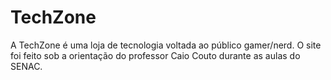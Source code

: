 # TechZone
A TechZone é uma loja de tecnologia voltada ao público gamer/nerd.
O site foi feito sob a orientação do professor Caio Couto durante as aulas do SENAC.
